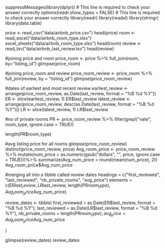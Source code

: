 suppressMessages(library(dplyr)) # This line is required to check your answer correctly
options(readr.show_types = FALSE) # This line is required to check your answer correctly
library(readr)
library(readxl)
library(stringr)
library(data.table)

price <- read_csv("data/airbnb_price.csv")
head(price)
room <- read_excel("data/airbnb_room_type.xlsx")
excel_sheets("data/airbnb_room_type.xlsx")
head(room)
review <- read_tsv("data/airbnb_last_review.tsv")
head(review)

#joining price and room
price_room <- price %>%
	            full_join(room, by="listing_id")
glimpse(price_room)

#joining price_room and review
price_room_review <- price_room %>%
						full_join(review, by = "listing_id")
glimpse(price_room_review)

#dates of earliest and most recent review
earliest_review <- arrange(price_room_review, as.Date(last_review, format = "%B %d %Y"))
ER <- slice(earliest_review, 1)
ER$last_review
latest_review <- arrange(price_room_review, desc(as.Date(last_review, format = "%B %d %Y")))
LR <- slice(latest_review, 1)
LR$last_review

#no of private rooms
PR <- price_room_review %>%
		filter(grepl("vate", room_type, ignore.case = TRUE))
					
length(PR$room_type)

#avg listing price for all rooms
glimpse(price_room_review)
distinct(price_room_review, price)
Avg_room_price <- price_room_review %>%
		mutate(num_price = as.numeric(gsub("dollars", "", price, ignore.case = TRUE)))%>%
		summarize(Avg_num_price = round(mean(num_price), 2))
Avg_room_price$Avg_num_price


#merging all into a tibble called review dates
headings = c("first_reviewed", "last_reviewed", "nb_private_rooms", "avg_price")
elements = c(ER$last_review, LR$last_review, length(PR$room_type), Avg_room_price$Avg_num_price)

review_dates <- tibble(
	first_reviewed = as.Date(ER$last_review, format = "%B %d %Y"), 
	last_reviewed = as.Date(LR$last_review, format = "%B %d %Y"),
	nb_private_rooms = length(PR$room_type), 
	avg_price = Avg_room_price$Avg_num_price
	
)

glimpse(review_dates)
review_dates

